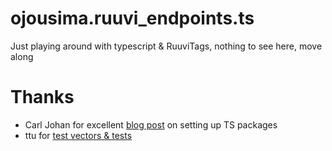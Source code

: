 # ojousima.ruuvi_endpoints.ts
Just playing around with typescript &amp; RuuviTags, nothing to see here, move along

# Thanks
* Carl Johan for excellent [blog post](https://itnext.io/step-by-step-building-and-publishing-an-npm-typescript-package-44fe7164964c) on setting up TS packages
* ttu for [test vectors & tests](https://github.com/ttu/ruuvitag-sensor)
